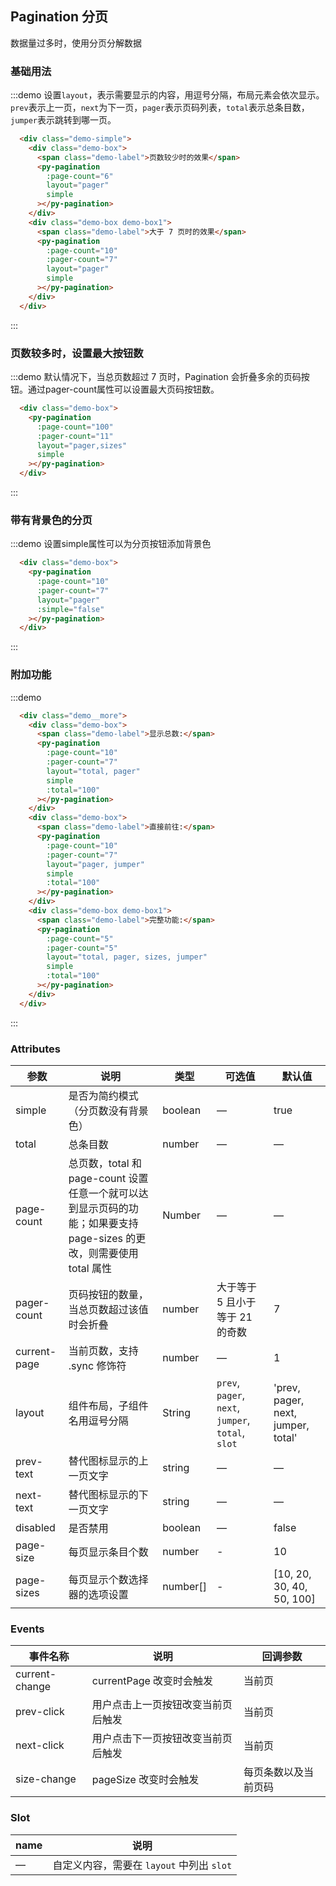 ## Pagination 分页

数据量过多时，使用分页分解数据

### 基础用法

:::demo 设置`layout`，表示需要显示的内容，用逗号分隔，布局元素会依次显示。`prev`表示上一页，`next`为下一页，`pager`表示页码列表，`total`表示总条目数，`jumper`表示跳转到哪一页。

```html
  <div class="demo-simple">
    <div class="demo-box">
      <span class="demo-label">页数较少时的效果</span>
      <py-pagination
        :page-count="6"
        layout="pager"
        simple
      ></py-pagination>
    </div>
    <div class="demo-box demo-box1">
      <span class="demo-label">大于 7 页时的效果</span>
      <py-pagination
        :page-count="10"
        :pager-count="7"
        layout="pager"
        simple
      ></py-pagination>
    </div>
  </div>
```
:::

### 页数较多时，设置最大按钮数

:::demo 默认情况下，当总页数超过 7 页时，Pagination 会折叠多余的页码按钮。通过pager-count属性可以设置最大页码按钮数。
```html
  <div class="demo-box">
    <py-pagination
      :page-count="100"
      :pager-count="11"
      layout="pager,sizes"
      simple
    ></py-pagination>
  </div>
```
:::

### 带有背景色的分页

:::demo 设置simple属性可以为分页按钮添加背景色
```html
  <div class="demo-box">
    <py-pagination
      :page-count="10"
      :pager-count="7"
      layout="pager"
      :simple="false"
    ></py-pagination>
  </div>
```
:::

### 附加功能

:::demo
```html
  <div class="demo__more">
    <div class="demo-box">
      <span class="demo-label">显示总数:</span>
      <py-pagination
        :page-count="10"
        :pager-count="7"
        layout="total, pager"
        simple
        :total="100"
      ></py-pagination>
    </div>
    <div class="demo-box">
      <span class="demo-label">直接前往:</span>
      <py-pagination
        :page-count="10"
        :pager-count="7"
        layout="pager, jumper"
        simple
        :total="100"
      ></py-pagination>
    </div>
    <div class="demo-box demo-box1">
      <span class="demo-label">完整功能:</span>
      <py-pagination
        :page-count="5"
        :pager-count="5"
        layout="total, pager, sizes, jumper"
        simple
        :total="100"
      ></py-pagination>
    </div>
  </div>
```
:::

<style>
  .demo-block.demo-box {
    padding: 0;
    width: 100%;
  }
  .demo-box .source.first {
    padding: 0;
  }
  .source .demo-box {
    width: 100%;
    text-align: center;
  }
  .cmp-highlight {
    text-align: left;
  }
  .demo-box {
    padding: 30px 0;
    text-align: center;
    display: inline-block;
    box-sizing: border-box;
    &:last-child {
      border-right: none;
    }
  }
  .demo-simple .demo-box {
    border-right: solid 1px #EFF2F6;
    width: 50%;
  }
  .demo-label {
    display: block;
    color: #8492a6;
    font-size: 14px;
    margin-bottom: 20px;
  }
  .source.last {
    padding: 0;
  }
  .demo__more .demo-box {
    text-align: left;
    padding: 30px 24px;
    border-bottom: solid 1px #EFF2F6;
    &:last-child {
      border-bottom: none;
    }
  }
  .demo__more .demo-label {
    display: inline-block;
    font-size: 14px;
    color: #8492a6;
    line-height: 44px;
  }
  .demo__more .demo-label + .py-pagination {
    float: right;
    width: 80%;
    margin: 5px 20px 0 0;
  }
  .demo-box.demo-box1 {
    border: none;
  }
</style>

### Attributes
| 参数               | 说明                                                     | 类型              | 可选值      | 默认值 |
|--------------------|----------------------------------------------------------|-------------------|-------------|--------|
| simple | 是否为简约模式（分页数没有背景色） | boolean | — | true |
| total | 总条目数 | number | — | — |
| page-count | 总页数，total 和 page-count 设置任意一个就可以达到显示页码的功能；如果要支持 page-sizes 的更改，则需要使用 total 属性 | Number | — | — |
| pager-count | 页码按钮的数量，当总页数超过该值时会折叠 | number | 大于等于 5 且小于等于 21 的奇数 | 7 |
| current-page | 当前页数，支持 .sync 修饰符 | number | — | 1 |
| layout | 组件布局，子组件名用逗号分隔| String | `prev`, `pager`, `next`, `jumper`,  `total`, `slot` | 'prev, pager, next, jumper, total'  |
| prev-text | 替代图标显示的上一页文字 | string | — | — |
| next-text | 替代图标显示的下一页文字 | string | — | — |
| disabled | 是否禁用 | boolean | — | false |
| page-size | 每页显示条目个数 | number | - | 10 |
| page-sizes | 每页显示个数选择器的选项设置 | number[] | - | [10, 20, 30, 40, 50, 100] |

### Events
| 事件名称 | 说明 | 回调参数 |
|---------|--------|---------|
| current-change | currentPage 改变时会触发 | 当前页 |
| prev-click | 用户点击上一页按钮改变当前页后触发 | 当前页 |
| next-click | 用户点击下一页按钮改变当前页后触发 | 当前页 |
| size-change | pageSize 改变时会触发 | 每页条数以及当前页码 |

### Slot
| name | 说明 |
|------|--------|
| — | 自定义内容，需要在 `layout` 中列出 `slot` |